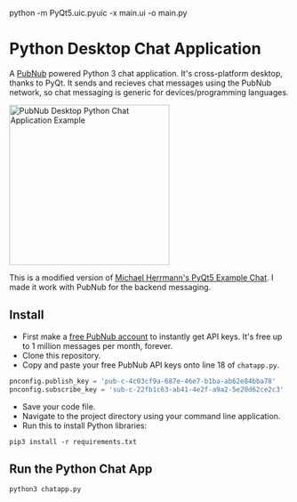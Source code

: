 python -m PyQt5.uic.pyuic -x main.ui -o main.py

# Python Desktop Chat Application

A [PubNub](https://www.pubnub.com/?devrel_gh=python-desktop-chat-application) powered Python 3 chat application. It's cross-platform desktop, thanks to PyQt. It sends and recieves chat messages using the PubNub network, so chat messaging is generic for devices/programming languages.

<img alt="PubNub Desktop Python Chat Application Example" src="https://i.imgur.com/qMvZX9L.png" width=288 height=288/>

This is a modified version of [Michael Herrmann's PyQt5 Example Chat](https://github.com/pyqt/examples/tree/_/src/11%20PyQt%20Thread%20example). I made it work with PubNub for the backend messaging.

## Install

- First make a [free PubNub account](https://dashboard.pubnub.com/signup?devrel_gh=python-desktop-chat-application) to instantly get API keys. It's free up to 1 million messages per month, forever.
- Clone this repository.
- Copy and paste your free PubNub API keys onto line 18 of `chatapp.py`.

```python
pnconfig.publish_key = 'pub-c-4c03cf9a-687e-46e7-b1ba-ab62e84bba78'
pnconfig.subscribe_key = 'sub-c-22fb1c63-ab41-4e2f-a9a2-5e20d62ce2c3'
```

- Save your code file.
- Navigate to the project directory using your command line application.
- Run this to install Python libraries:

```
pip3 install -r requirements.txt
```

## Run the Python Chat App

```
python3 chatapp.py
```
